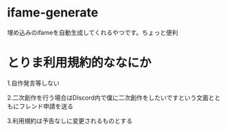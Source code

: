 # ifame-generate
埋め込みのifameを自動生成してくれるやつです。ちょっと便利
# とりま利用規約的ななにか

1.自作発言等しない

2.二次創作を行う場合はDIscord内で僕に二次創作をしたいですという文面とともにフレンド申請を送る

3.利用規約は予告なしに変更されるものとする
